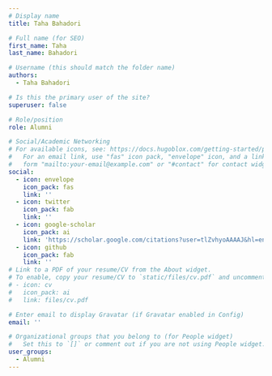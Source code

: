 ```yaml
---
# Display name
title: Taha Bahadori

# Full name (for SEO)
first_name: Taha  
last_name: Bahadori

# Username (this should match the folder name)
authors:
  - Taha Bahadori

# Is this the primary user of the site?
superuser: false

# Role/position
role: Alumni

# Social/Academic Networking
# For available icons, see: https://docs.hugoblox.com/getting-started/page-builder/#icons
#   For an email link, use "fas" icon pack, "envelope" icon, and a link in the
#   form "mailto:your-email@example.com" or "#contact" for contact widget.
social:
  - icon: envelope
    icon_pack: fas
    link: ''
  - icon: twitter
    icon_pack: fab
    link: ''
  - icon: google-scholar
    icon_pack: ai
    link: 'https://scholar.google.com/citations?user=tlZvhyoAAAAJ&hl=en'
  - icon: github
    icon_pack: fab
    link: ''
# Link to a PDF of your resume/CV from the About widget.
# To enable, copy your resume/CV to `static/files/cv.pdf` and uncomment the lines below.
# - icon: cv
#   icon_pack: ai
#   link: files/cv.pdf

# Enter email to display Gravatar (if Gravatar enabled in Config)
email: ''

# Organizational groups that you belong to (for People widget)
#   Set this to `[]` or comment out if you are not using People widget.
user_groups:
  - Alumni
---
```

